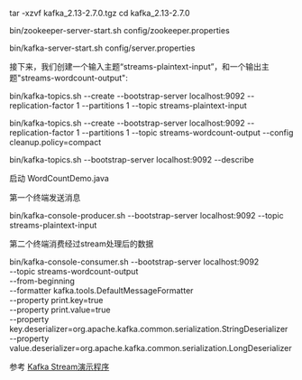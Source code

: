 tar -xzvf kafka_2.13-2.7.0.tgz
cd kafka_2.13-2.7.0



bin/zookeeper-server-start.sh config/zookeeper.properties

bin/kafka-server-start.sh config/server.properties


接下来，我们创建一个输入主题“streams-plaintext-input”，和一个输出主题"streams-wordcount-output":

bin/kafka-topics.sh --create --bootstrap-server localhost:9092 --replication-factor 1 --partitions 1 --topic streams-plaintext-input

bin/kafka-topics.sh --create --bootstrap-server localhost:9092 --replication-factor 1 --partitions 1 --topic streams-wordcount-output --config cleanup.policy=compact


bin/kafka-topics.sh --bootstrap-server localhost:9092 --describe



启动 WordCountDemo.java


第一个终端发送消息

bin/kafka-console-producer.sh --bootstrap-server localhost:9092 --topic streams-plaintext-input


第二个终端消费经过stream处理后的数据

bin/kafka-console-consumer.sh --bootstrap-server localhost:9092 \
--topic streams-wordcount-output \
--from-beginning \
--formatter kafka.tools.DefaultMessageFormatter \
--property print.key=true \
--property print.value=true \
--property key.deserializer=org.apache.kafka.common.serialization.StringDeserializer \
--property value.deserializer=org.apache.kafka.common.serialization.LongDeserializer




参考 [Kafka Stream演示程序](https://www.orchome.com/936)



